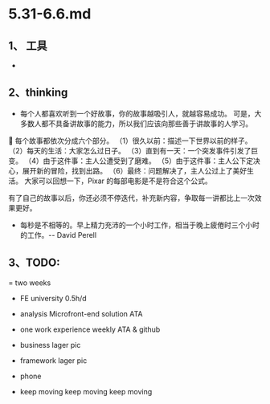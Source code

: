 # 5.31-6.6.md

## 1、 工具

-

## 2、thinking

- 每个人都喜欢听到一个好故事，你的故事越吸引人，就越容易成功。
  可是，大多数人都不具备讲故事的能力，所以我们应该向那些善于讲故事的人学习。

 每个故事都依次分成六个部分。
（1）很久以前：描述一下世界以前的样子。
（2）每天的生活：大家怎么过日子。
（3）直到有一天：一个突发事件引发了巨变。
（4）由于这件事：主人公遭受到了磨难。
（5）由于这件事：主人公下定决心，展开新的冒险，找到出路。
（6）最终：问题解决了，主人公过上了美好生活。
大家可以回想一下，Pixar 的每部电影是不是符合这个公式。

有了自己的故事以后，你还必须不停迭代，补充新内容，争取每一讲都比上一次效果更好。

- 每秒是不相等的。早上精力充沛的一个小时工作，相当于晚上疲倦时三个小时的工作。-- David Perell

## 3、TODO:

= two weeks

- FE university 0.5h/d
- analysis Microfront-end solution ATA
- one work experience weekly ATA & github
- business lager pic
- framework lager pic

- phone
- keep moving keep moving keep moving
